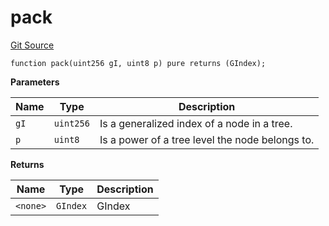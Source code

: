 # pack
[Git Source](https://github.com/lidofinance/community-staking-module/blob/49f6937ff74cffecb74206f771c12be0e9e28448/src/lib/GIndex.sol)


```solidity
function pack(uint256 gI, uint8 p) pure returns (GIndex);
```
**Parameters**

|Name|Type|Description|
|----|----|-----------|
|`gI`|`uint256`|Is a generalized index of a node in a tree.|
|`p`|`uint8`|Is a power of a tree level the node belongs to.|

**Returns**

|Name|Type|Description|
|----|----|-----------|
|`<none>`|`GIndex`|GIndex|


